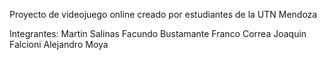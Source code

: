 Proyecto de videojuego online creado por estudiantes de la UTN Mendoza



Integrantes: Martin Salinas
             Facundo Bustamante
             Franco Correa
             Joaquin Falcioni
             Alejandro Moya
